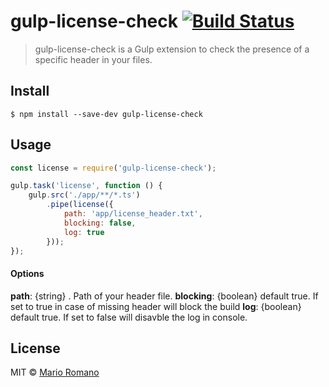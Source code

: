# gulp-license-check [![Build Status](https://travis-ci.org/magemello/gulp-license-check.svg?branch=master)](https://travis-ci.org/magemello/gulp-license-check)

> gulp-license-check is a Gulp extension to check the presence of a specific header in your files.


## Install

```
$ npm install --save-dev gulp-license-check
```


## Usage

```js
const license = require('gulp-license-check');

gulp.task('license', function () {
    gulp.src('./app/**/*.ts')
        .pipe(license({
            path: 'app/license_header.txt',
            blocking: false,
            log: true
        }));
});
```

#### Options

**path**: {string} . Path of your header file.
**blocking**: {boolean} default true. If set to true in case of missing header will block the build
**log**: {boolean} default true. If set to false will disavble the log in console. 


## License

MIT © [Mario Romano](http://magemello.github.io/)
